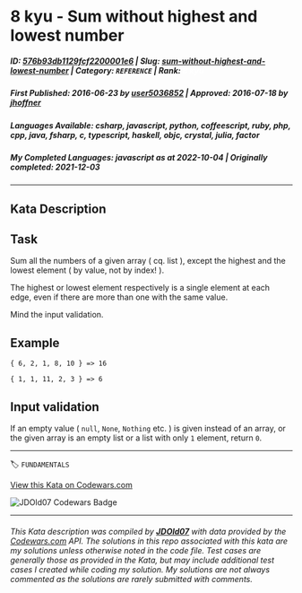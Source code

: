 # 8 kyu - Sum without highest and lowest number

##### **ID**: [576b93db1129fcf2200001e6](https://www.codewars.com/kata/576b93db1129fcf2200001e6) | **Slug**: [sum-without-highest-and-lowest-number](https://www.codewars.com/kata/576b93db1129fcf2200001e6) | **Category**: `REFERENCE` | **Rank**: <span style="color:white">8 kyu</span>

##### **First Published**: 2016-06-23 ***by*** [user5036852](https://www.codewars.com/users/user5036852) | **Approved**: 2016-07-18 ***by*** [jhoffner](https://www.codewars.com/users/jhoffner)

##### **Languages Available**: csharp, javascript, python, coffeescript, ruby, php, cpp, java, fsharp, c, typescript, haskell, objc, crystal, julia, factor

##### **My Completed Languages**: javascript ***as at*** 2022-10-04 | **Originally completed**: 2021-12-03

---

## Kata Description


## Task



Sum all the numbers of a given array ( cq. list ), except the highest and the lowest element ( by value, not by index! ).



The highest or lowest element respectively is a single element at each edge, even if there are more than one with the same value.



Mind the input validation.



## Example



    { 6, 2, 1, 8, 10 } => 16

    { 1, 1, 11, 2, 3 } => 6



## Input validation



If an empty value ( `null`, `None`, `Nothing` etc. ) is given instead of an array, or the given array is an empty list or a list with only `1` element, return `0`.

---


🏷 `FUNDAMENTALS`


[View this Kata on Codewars.com](https://www.codewars.com/kata/576b93db1129fcf2200001e6)

![](https://www.codewars.com/users/jdold07/badges/large "JDOld07 Codewars Badge")

---

###### *This Kata description was compiled by [**JDOld07**](https://tpstech.dev) with data provided by the [Codewars.com](https://www.codewars.com) API.  The solutions in this repo associated with this kata are my solutions unless otherwise noted in the code file.  Test cases are generally those as provided in the Kata, but may include additional test cases I created while coding my solution.  My solutions are not always commented as the solutions are rarely submitted with comments.*
